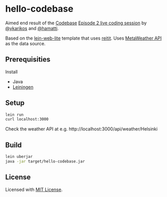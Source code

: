 # hello-codebase

Aimed end result of the [Codebase](https://hamatti.org/codebase/)
[Episode 2 live coding session](https://www.youtube.com/watch?v=7q6udGF6a28)
by [@ykarikos](https://twitter.com/ykarikos) and [@hamatti](https://twitter.com/Hamatti).

Based on the [lein-web-lite](https://github.com/kwrooijen/lein-web-lite) template that
uses [reitit](https://github.com/metosin/reitit/). 
Uses [MetaWeather API](https://www.metaweather.com/api/) as the data source.

## Prerequisities

Install
- Java
- [Leiningen](https://leiningen.org/)

## Setup

```sh
lein run
curl localhost:3000
```

Check the weather API at e.g.
http://localhost:3000/api/weather/Helsinki

## Build

```sh
lein uberjar
java -jar target/hello-codebase.jar
```

## License

Licensed with [MIT License](LICENSE).
